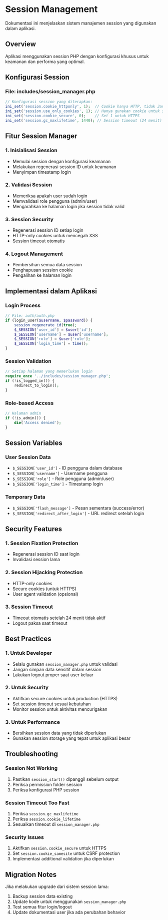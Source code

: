 # Session Management

Dokumentasi ini menjelaskan sistem manajemen session yang digunakan dalam aplikasi.

## Overview

Aplikasi menggunakan session PHP dengan konfigurasi khusus untuk keamanan dan performa yang optimal.

## Konfigurasi Session

### File: includes/session_manager.php

```php
// Konfigurasi session yang diterapkan:
ini_set('session.cookie_httponly', 1);  // Cookie hanya HTTP, tidak JavaScript
ini_set('session.use_only_cookies', 1); // Hanya gunakan cookie untuk session ID
ini_set('session.cookie_secure', 0);    // Set 1 untuk HTTPS
ini_set('session.gc_maxlifetime', 1440); // Session timeout (24 menit)
```

## Fitur Session Manager

### 1. Inisialisasi Session
- Memulai session dengan konfigurasi keamanan
- Melakukan regenerasi session ID untuk keamanan
- Menyimpan timestamp login

### 2. Validasi Session
- Memeriksa apakah user sudah login
- Memvalidasi role pengguna (admin/user)
- Mengarahkan ke halaman login jika session tidak valid

### 3. Session Security
- Regenerasi session ID setiap login
- HTTP-only cookies untuk mencegah XSS
- Session timeout otomatis

### 4. Logout Management
- Pembersihan semua data session
- Penghapusan session cookie
- Pengalihan ke halaman login

## Implementasi dalam Aplikasi

### Login Process
```php
// File: auth/auth.php
if (login_user($username, $password)) {
    session_regenerate_id(true);
    $_SESSION['user_id'] = $user['id'];
    $_SESSION['username'] = $user['username'];
    $_SESSION['role'] = $user['role'];
    $_SESSION['login_time'] = time();
}
```

### Session Validation
```php
// Setiap halaman yang memerlukan login
require_once '../includes/session_manager.php';
if (!is_logged_in()) {
    redirect_to_login();
}
```

### Role-based Access
```php
// Halaman admin
if (!is_admin()) {
    die('Access denied');
}
```

## Session Variables

### User Session Data
- `$_SESSION['user_id']` - ID pengguna dalam database
- `$_SESSION['username']` - Username pengguna
- `$_SESSION['role']` - Role pengguna (admin/user)
- `$_SESSION['login_time']` - Timestamp login

### Temporary Data
- `$_SESSION['flash_message']` - Pesan sementara (success/error)
- `$_SESSION['redirect_after_login']` - URL redirect setelah login

## Security Features

### 1. Session Fixation Protection
- Regenerasi session ID saat login
- Invalidasi session lama

### 2. Session Hijacking Protection
- HTTP-only cookies
- Secure cookies (untuk HTTPS)
- User agent validation (opsional)

### 3. Session Timeout
- Timeout otomatis setelah 24 menit tidak aktif
- Logout paksa saat timeout

## Best Practices

### 1. Untuk Developer
- Selalu gunakan `session_manager.php` untuk validasi
- Jangan simpan data sensitif dalam session
- Lakukan logout proper saat user keluar

### 2. Untuk Security
- Aktifkan secure cookies untuk production (HTTPS)
- Set session timeout sesuai kebutuhan
- Monitor session untuk aktivitas mencurigakan

### 3. Untuk Performance
- Bersihkan session data yang tidak diperlukan
- Gunakan session storage yang tepat untuk aplikasi besar

## Troubleshooting

### Session Not Working
1. Pastikan `session_start()` dipanggil sebelum output
2. Periksa permission folder session
3. Periksa konfigurasi PHP session

### Session Timeout Too Fast
1. Periksa `session.gc_maxlifetime`
2. Periksa `session.cookie_lifetime`
3. Sesuaikan timeout di `session_manager.php`

### Security Issues
1. Aktifkan `session.cookie_secure` untuk HTTPS
2. Set `session.cookie_samesite` untuk CSRF protection
3. Implementasi additional validation jika diperlukan

## Migration Notes

Jika melakukan upgrade dari sistem session lama:

1. Backup session data existing
2. Update kode untuk menggunakan `session_manager.php`
3. Test semua fitur login/logout
4. Update dokumentasi user jika ada perubahan behavior
